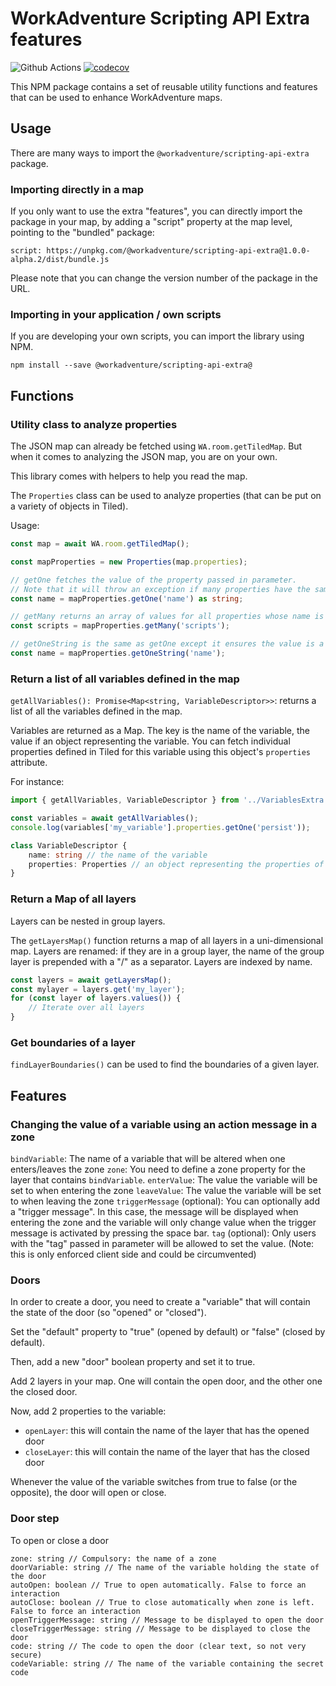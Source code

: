 # WorkAdventure Scripting API Extra features

![Github Actions](https://github.com/workadventure/scripting-api-extra/workflows/Release/badge.svg) [![codecov](https://codecov.io/gh/workadventure/scripting-api-extra/branch/main/graph/badge.svg?token=UCCA6D6JCB)](https://codecov.io/gh/workadventure/scripting-api-extra)

This NPM package contains a set of reusable utility functions and features that can be used to enhance WorkAdventure maps.

## Usage

There are many ways to import the `@workadventure/scripting-api-extra` package.

### Importing directly in a map

If you only want to use the extra "features", you can directly import the package in your map,
by adding a "script" property at the map level, pointing to the "bundled" package:

`script: https://unpkg.com/@workadventure/scripting-api-extra@1.0.0-alpha.2/dist/bundle.js`

Please note that you can change the version number of the package in the URL.

### Importing in your application / own scripts

If you are developing your own scripts, you can import the library using NPM.

```
npm install --save @workadventure/scripting-api-extra@
```

## Functions

### Utility class to analyze properties

The JSON map can already be fetched using `WA.room.getTiledMap`. But when it comes to analyzing the JSON map, you are on your own.

This library comes with helpers to help you read the map.

The `Properties` class can be used to analyze properties (that can be put on a variety of objects in Tiled).

Usage:

```typescript
const map = await WA.room.getTiledMap();

const mapProperties = new Properties(map.properties);

// getOne fetches the value of the property passed in parameter.
// Note that it will throw an exception if many properties have the same name.
const name = mapProperties.getOne('name') as string;

// getMany returns an array of values for all properties whose name is passed in parameter.
const scripts = mapProperties.getMany('scripts');

// getOneString is the same as getOne except it ensures the value is a string (and throws an exception if it is not)
const name = mapProperties.getOneString('name');
```

### Return a list of all variables defined in the map

`getAllVariables(): Promise<Map<string, VariableDescriptor>>`: returns a list of all the variables defined in the map.

Variables are returned as a Map. The key is the name of the variable, the value if an object representing the variable.
You can fetch individual properties defined in Tiled for this variable using this object's `properties` attribute.

For instance:

```typescript
import { getAllVariables, VariableDescriptor } from '../VariablesExtra';

const variables = await getAllVariables();
console.log(variables['my_variable'].properties.getOne('persist'));
```

```typescript
class VariableDescriptor {
    name: string // the name of the variable
    properties: Properties // an object representing the properties of the variable
}
```

### Return a Map of all layers

Layers can be nested in group layers.

The `getLayersMap()` function returns a map of all layers in a uni-dimensional map.
Layers are renamed: if they are in a group layer, the name of the group layer is prepended with a "/" as a separator.
Layers are indexed by name.

```typescript
const layers = await getLayersMap();
const mylayer = layers.get('my_layer');
for (const layer of layers.values()) {
    // Iterate over all layers
}
```

### Get boundaries of a layer

`findLayerBoundaries()` can be used to find the boundaries of a given layer.



## Features

### Changing the value of a variable using an action message in a zone

`bindVariable`: The name of a variable that will be altered when one enters/leaves the zone
`zone`: You need to define a zone property for the layer that contains `bindVariable`.
`enterValue`: The value the variable will be set to when entering the zone
`leaveValue`: The value the variable will be set to when leaving the zone
`triggerMessage` (optional): You can optionally add a "trigger message". In this case, the message will be displayed when entering the zone and the variable will only change value when the trigger message is activated by pressing the space bar.
`tag` (optional): Only users with the "tag" passed in parameter will be allowed to set the value. (Note: this is only enforced client side and could be circumvented)

### Doors

In order to create a door, you need to create a "variable" that will contain the state of the door (so "opened" or "closed").

Set the "default" property to "true" (opened by default) or "false" (closed by default).

Then, add a new "door" boolean property and set it to true.

Add 2 layers in your map. One will contain the open door, and the other one the closed door.

Now, add 2 properties to the variable:

- `openLayer`: this will contain the name of the layer that has the opened door
- `closeLayer`: this will contain the name of the layer that has the closed door

Whenever the value of the variable switches from true to false (or the opposite), the door will open or close.

### Door step

To open or close a door

```
zone: string // Compulsory: the name of a zone
doorVariable: string // The name of the variable holding the state of the door 
autoOpen: boolean // True to open automatically. False to force an interaction
autoClose: boolean // True to close automatically when zone is left. False to force an interaction
openTriggerMessage: string // Message to be displayed to open the door
closeTriggerMessage: string // Message to be displayed to close the door
code: string // The code to open the door (clear text, so not very secure)
codeVariable: string // The name of the variable containing the secret code
```

